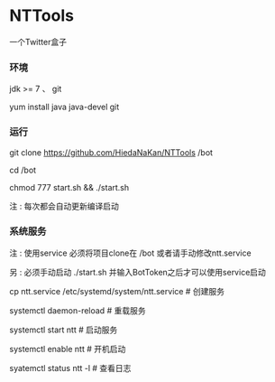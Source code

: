 # NTTools

一个Twitter盒子

### 环境

jdk >= 7 、 git

yum install java java-devel git

### 运行

git clone https://github.com/HiedaNaKan/NTTools /bot

cd /bot

chmod 777 start.sh && ./start.sh

注 :  每次都会自动更新编译启动

### 系统服务

注 :  使用service 必须将项目clone在 /bot 或者请手动修改ntt.service

另 :  必须手动启动 ./start.sh 并输入BotToken之后才可以使用service启动

cp ntt.service /etc/systemd/system/ntt.service # 创建服务

systemctl daemon-reload # 重载服务

systemctl start ntt # 启动服务

systemctl enable ntt # 开机启动

syatemctl status ntt -l # 查看日志